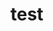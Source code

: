 # test



















































































































